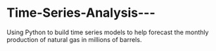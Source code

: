 # Time-Series-Analysis---
Using Python to build time series models to help forecast the monthly production of natural gas in millions of barrels. 
